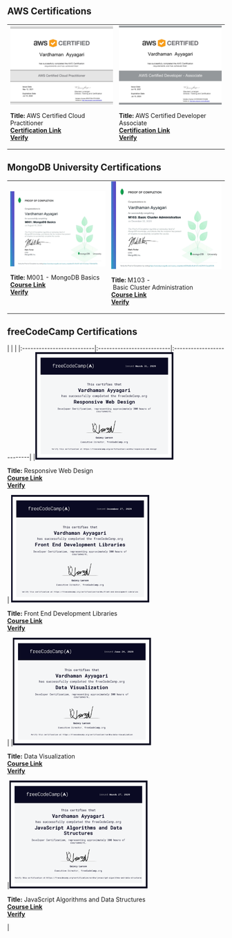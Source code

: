 ## AWS Certifications

| | | 
|:--------------------------|:--------------------------|
|<img width="320" alt="cert" src="https://raw.githubusercontent.com/Vardhu2706/all_certifications/master/certs/AWS_Certified_Cloud_Practitioner_Certificate.jpg"> <p>**Title:** AWS Certified Cloud Practitioner<br />**[Certification Link](https://aws.amazon.com/certification/certified-cloud-practitioner/)**<br />**[Verify](https://www.credly.com/badges/1a91c008-a8c6-4c13-be1e-358a1e0556c8/public_url)**</p> |  <img width="320" alt="screen shot 2017-08-07 at 12 18 15 pm" src="https://raw.githubusercontent.com/Vardhu2706/all_certifications/master/certs/AWS_Certified_Developer_Associate_Certificate.jpg"> <p>**Title:** AWS Certified Developer Associate<br />**[Certification Link](https://aws.amazon.com/certification/certified-developer-associate/)**<br />**[Verify](https://www.credly.com/badges/5bbf487d-ae50-4944-9a85-7512b7dff5ae/public_url)**</p> |
  

## MongoDB University Certifications 

| | | 
|:--------------------------|:--------------------------|
|<img width="320" alt="cert" src="https://raw.githubusercontent.com/Vardhu2706/all_certifications/master/certs/M001.jpg"> <p>**Title:** M001 - MongoDB Basics<br />**[Course Link](https://university.mongodb.com/courses/M001/about)**<br />**[Verify](https://university.mongodb.com/course_completion/6146c4f5-1bd7-47ca-baec-70dfc4fa935c)**</p> | <img width="320"  alt="screen shot 2017-08-07 at 12 18 15 pm" src="https://raw.githubusercontent.com/Vardhu2706/all_certifications/master/certs/M103.jpg"> <p>**Title:** M103 - Basic Cluster Administration<br />**[Course Link](https://university.mongodb.com/courses/M103/about)**<br />**[Verify](https://university.mongodb.com/course_completion/d208dd3a-8ce8-401d-b278-812acad529f4)**</p> |


## freeCodeCamp Certifications

| | |
|:--------------------------|:--------------------------|:--------------------------|
|<img width="320"  alt="cert" src="https://raw.githubusercontent.com/Vardhu2706/all_certifications/master/certs/FCC_RWD.png"> <p>**Title:** Responsive Web Design<br />**[Course Link](https://www.freecodecamp.org/learn/responsive-web-design/)**<br />**[Verify](https://www.freecodecamp.org/certification/vardhu/responsive-web-design)**</p> | <img width="320" alt="cert" src="https://raw.githubusercontent.com/Vardhu2706/all_certifications/master/certs/FCC_FED.png"> <p>**Title:** Front End Development Libraries<br />**[Course Link](https://www.freecodecamp.org/learn/front-end-development-libraries/)**<br />**[Verify](https://www.freecodecamp.org/certification/vardhu/front-end-development-libraries)**</p> |
|<img width="320" alt="cert" src="https://raw.githubusercontent.com/Vardhu2706/all_certifications/master/certs/FCC_DV.png"> <p>**Title:** Data Visualization<br />**[Course Link](https://www.freecodecamp.org/learn/data-visualization/)**<br />**[Verify](https://www.freecodecamp.org/certification/vardhu/data-visualization)**</p> |<img width="320"  alt="cert" src="https://raw.githubusercontent.com/Vardhu2706/all_certifications/master/certs/FCC_JS_DSA.png"> <p>**Title:** JavaScript Algorithms and Data Structures<br />**[Course Link](https://www.freecodecamp.org/learn/javascript-algorithms-and-data-structures/)**<br />**[Verify](https://www.freecodecamp.org/certification/vardhu/javascript-algorithms-and-data-structures)**</p> | 
